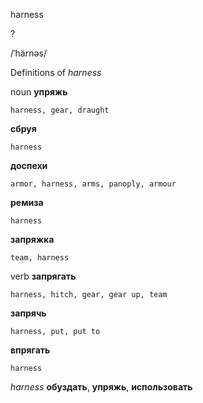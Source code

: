 harness

?

/ˈhärnəs/

Definitions of _harness_

noun
**упряжь**

    harness, gear, draught
**сбруя**

    harness
**доспехи**

    armor, harness, arms, panoply, armour
**ремиза**

    harness
**запряжка**

    team, harness

verb
**запрягать**

    harness, hitch, gear, gear up, team
**запрячь**

    harness, put, put to
**впрягать**

    harness

_harness_
**обуздать**, **упряжь**, **использовать**